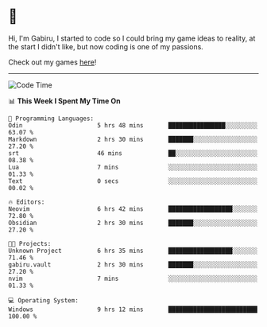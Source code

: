# 🐀

Hi, I'm Gabiru, I started to code so I could bring my game ideas to reality, at the start I didn't like, but now coding is one of my passions.

Check out my games [here](https://gabiru.art/projetos/)!

---

<!--START_SECTION:waka-->
![Code Time](http://img.shields.io/badge/Code%20Time-561%20hrs%2016%20mins-blue)

📊 **This Week I Spent My Time On** 

```text
💬 Programming Languages: 
Odin                     5 hrs 48 mins       ████████████████░░░░░░░░░   63.07 % 
Markdown                 2 hrs 30 mins       ███████░░░░░░░░░░░░░░░░░░   27.20 % 
srt                      46 mins             ██░░░░░░░░░░░░░░░░░░░░░░░   08.38 % 
Lua                      7 mins              ░░░░░░░░░░░░░░░░░░░░░░░░░   01.33 % 
Text                     0 secs              ░░░░░░░░░░░░░░░░░░░░░░░░░   00.02 % 

🔥 Editors: 
Neovim                   6 hrs 42 mins       ██████████████████░░░░░░░   72.80 % 
Obsidian                 2 hrs 30 mins       ███████░░░░░░░░░░░░░░░░░░   27.20 % 

🐱‍💻 Projects: 
Unknown Project          6 hrs 35 mins       ██████████████████░░░░░░░   71.46 % 
gabiru.vault             2 hrs 30 mins       ███████░░░░░░░░░░░░░░░░░░   27.20 % 
nvim                     7 mins              ░░░░░░░░░░░░░░░░░░░░░░░░░   01.33 % 

💻 Operating System: 
Windows                  9 hrs 12 mins       █████████████████████████   100.00 % 
```


<!--END_SECTION:waka-->
